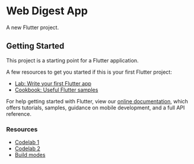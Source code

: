 # Web Digest App

A new Flutter project.

## Getting Started

This project is a starting point for a Flutter application.

A few resources to get you started if this is your first Flutter project:

- [Lab: Write your first Flutter app](https://flutter.dev/docs/get-started/codelab)
- [Cookbook: Useful Flutter samples](https://flutter.dev/docs/cookbook)

For help getting started with Flutter, view our
[online documentation](https://flutter.dev/docs), which offers tutorials,
samples, guidance on mobile development, and a full API reference.

### Resources
- [Codelab 1](https://flutter.dev/docs/get-started/codelab)
- [Codelab 2](https://codelabs.developers.google.com/codelabs/first-flutter-app-pt2/#0)
- [Build modes](https://flutter.dev/docs/testing/build-modes)